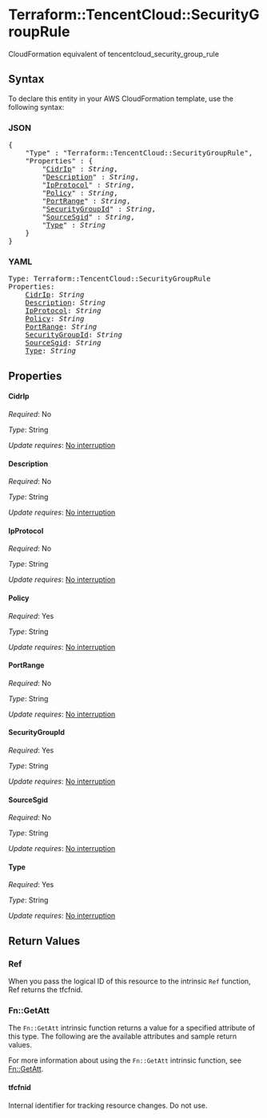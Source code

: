 # Terraform::TencentCloud::SecurityGroupRule

CloudFormation equivalent of tencentcloud_security_group_rule

## Syntax

To declare this entity in your AWS CloudFormation template, use the following syntax:

### JSON

<pre>
{
    "Type" : "Terraform::TencentCloud::SecurityGroupRule",
    "Properties" : {
        "<a href="#cidrip" title="CidrIp">CidrIp</a>" : <i>String</i>,
        "<a href="#description" title="Description">Description</a>" : <i>String</i>,
        "<a href="#ipprotocol" title="IpProtocol">IpProtocol</a>" : <i>String</i>,
        "<a href="#policy" title="Policy">Policy</a>" : <i>String</i>,
        "<a href="#portrange" title="PortRange">PortRange</a>" : <i>String</i>,
        "<a href="#securitygroupid" title="SecurityGroupId">SecurityGroupId</a>" : <i>String</i>,
        "<a href="#sourcesgid" title="SourceSgid">SourceSgid</a>" : <i>String</i>,
        "<a href="#type" title="Type">Type</a>" : <i>String</i>
    }
}
</pre>

### YAML

<pre>
Type: Terraform::TencentCloud::SecurityGroupRule
Properties:
    <a href="#cidrip" title="CidrIp">CidrIp</a>: <i>String</i>
    <a href="#description" title="Description">Description</a>: <i>String</i>
    <a href="#ipprotocol" title="IpProtocol">IpProtocol</a>: <i>String</i>
    <a href="#policy" title="Policy">Policy</a>: <i>String</i>
    <a href="#portrange" title="PortRange">PortRange</a>: <i>String</i>
    <a href="#securitygroupid" title="SecurityGroupId">SecurityGroupId</a>: <i>String</i>
    <a href="#sourcesgid" title="SourceSgid">SourceSgid</a>: <i>String</i>
    <a href="#type" title="Type">Type</a>: <i>String</i>
</pre>

## Properties

#### CidrIp

_Required_: No

_Type_: String

_Update requires_: [No interruption](https://docs.aws.amazon.com/AWSCloudFormation/latest/UserGuide/using-cfn-updating-stacks-update-behaviors.html#update-no-interrupt)

#### Description

_Required_: No

_Type_: String

_Update requires_: [No interruption](https://docs.aws.amazon.com/AWSCloudFormation/latest/UserGuide/using-cfn-updating-stacks-update-behaviors.html#update-no-interrupt)

#### IpProtocol

_Required_: No

_Type_: String

_Update requires_: [No interruption](https://docs.aws.amazon.com/AWSCloudFormation/latest/UserGuide/using-cfn-updating-stacks-update-behaviors.html#update-no-interrupt)

#### Policy

_Required_: Yes

_Type_: String

_Update requires_: [No interruption](https://docs.aws.amazon.com/AWSCloudFormation/latest/UserGuide/using-cfn-updating-stacks-update-behaviors.html#update-no-interrupt)

#### PortRange

_Required_: No

_Type_: String

_Update requires_: [No interruption](https://docs.aws.amazon.com/AWSCloudFormation/latest/UserGuide/using-cfn-updating-stacks-update-behaviors.html#update-no-interrupt)

#### SecurityGroupId

_Required_: Yes

_Type_: String

_Update requires_: [No interruption](https://docs.aws.amazon.com/AWSCloudFormation/latest/UserGuide/using-cfn-updating-stacks-update-behaviors.html#update-no-interrupt)

#### SourceSgid

_Required_: No

_Type_: String

_Update requires_: [No interruption](https://docs.aws.amazon.com/AWSCloudFormation/latest/UserGuide/using-cfn-updating-stacks-update-behaviors.html#update-no-interrupt)

#### Type

_Required_: Yes

_Type_: String

_Update requires_: [No interruption](https://docs.aws.amazon.com/AWSCloudFormation/latest/UserGuide/using-cfn-updating-stacks-update-behaviors.html#update-no-interrupt)

## Return Values

### Ref

When you pass the logical ID of this resource to the intrinsic `Ref` function, Ref returns the tfcfnid.

### Fn::GetAtt

The `Fn::GetAtt` intrinsic function returns a value for a specified attribute of this type. The following are the available attributes and sample return values.

For more information about using the `Fn::GetAtt` intrinsic function, see [Fn::GetAtt](https://docs.aws.amazon.com/AWSCloudFormation/latest/UserGuide/intrinsic-function-reference-getatt.html).

#### tfcfnid

Internal identifier for tracking resource changes. Do not use.

